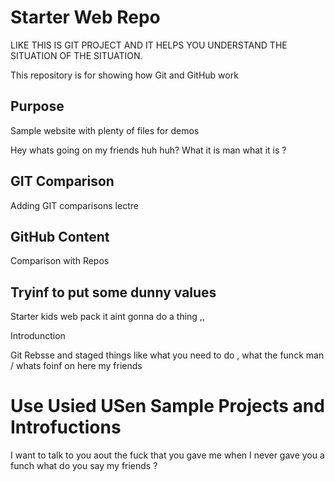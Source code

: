 # Starter Web Repo

LIKE THIS IS GIT PROJECT AND IT HELPS YOU UNDERSTAND THE SITUATION OF THE SITUATION.

This repository is for showing how Git and GitHub work

## Purpose

Sample website with plenty of files for demos


Hey whats going on my friends huh huh? What it is man what it is ?


## GIT Comparison 
Adding GIT comparisons lectre 

## GitHub Content
Comparison with Repos


## Tryinf to put some dunny values 
Starter kids web pack it aint gonna do a thing ,, 

Introdunction 

Git Rebsse and staged things like what you need to do , what the funck man / whats foinf on here my friends 

# Use Usied USen Sample Projects and Introfuctions 
I want to talk to you aout the fuck that you gave me when I never gave you a funch what do you say my friends ?



